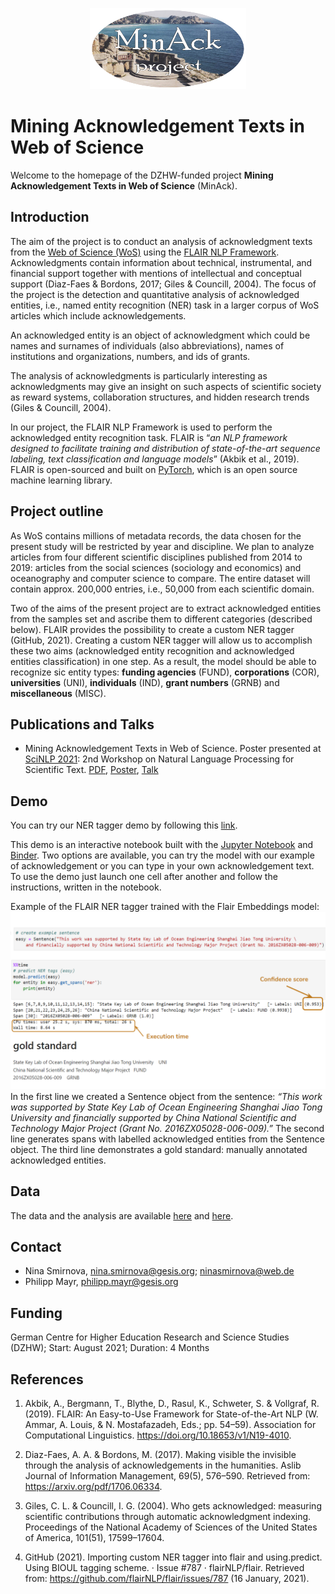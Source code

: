 <p align="center"><img src="https://github.com/kalawinka/minack/blob/media/logo_round3.png?raw=true" width="250" height="130"></p>

# Mining Acknowledgement Texts in Web of Science

Welcome to the homepage of the DZHW-funded project **Mining Acknowledgement Texts in Web of Science** (MinAck).

## Introduction
The aim of the project is to conduct an analysis of acknowledgment texts from the [Web of Science (WoS)](https://clarivate.com/webofsciencegroup/solutions/web-of-science/) using the [FLAIR NLP Framework](https://github.com/flairNLP/flair). Acknowledgments contain information about technical, instrumental, and financial support together with mentions of intellectual and conceptual support (Diaz-Faes & Bordons, 2017; Giles & Councill, 2004). The focus of the project is the detection and quantitative analysis of acknowledged entities, i.e., named entity recognition (NER) task in a larger corpus of WoS articles which include acknowledgements.

An acknowledged entity is an object of acknowledgment which could be names and surnames of individuals (also abbreviations), names of institutions and organizations, numbers, and ids of grants.

The analysis of acknowledgments is particularly interesting as acknowledgments may give an insight on such aspects of scientific society as reward systems, collaboration structures, and hidden research trends (Giles & Councill, 2004).

In our project, the FLAIR NLP Framework is used to perform the acknowledged entity recognition task. FLAIR is “*an NLP framework designed to facilitate training and distribution of state-of-the-art sequence labeling, text classification and language models*” (Akbik et al., 2019). FLAIR is open-sourced and built on [PyTorch](https://pytorch.org/), which is an open source machine learning library.

## Project outline
As WoS contains millions of metadata records, the data chosen for the present study will be restricted by year and discipline. We plan to analyze articles from four different scientific disciplines published from 2014 to 2019: articles from the social sciences (sociology and economics) and oceanography and computer science to compare. The entire dataset will contain approx. 200,000 entries, i.e., 50,000 from each scientific domain.

Two of the aims of the present project are to extract acknowledged entities from the samples set and ascribe them to different categories (described below). FLAIR provides the possibility to create a custom NER tagger (GitHub, 2021). Creating a custom NER tagger will allow us to accomplish these two aims (acknowledged entity recognition and acknowledged entities classification) in one step. As a result, the model should be able to recognize sic entity types: **funding agencies** (FUND), **corporations** (COR), **universities** (UNI), **individuals** (IND), **grant numbers** (GRNB) and **miscellaneous** (MISC).

## Publications and Talks
* Mining Acknowledgement Texts in Web of Science. Poster presented at [SciNLP 2021](https://scinlp.org/): 2nd Workshop on Natural Language Processing for Scientific Text. [PDF](https://github.com/kalawinka/minack/blob/conference/abstract_MinAck_SCINLP21_final.pdf), [Poster](https://github.com/kalawinka/minack/blob/conference/poster_sci_nlp.pdf), [Talk](https://youtu.be/1b0Dso-YOAI)

## Demo
You can try our NER tagger demo by following this [link](https://mybinder.org/v2/gh/kalawinka/minack/main?labpath=example_model.ipynb).

This demo is an interactive notebook built with the [Jupyter Notebook](https://jupyter.org/) and [Binder](https://mybinder.org/). Two options are available, you can try the model with our example of acknowledgement or you can type in your own acknowledgement text. To use the demo just launch one cell after another and follow the instructions, written in the notebook.

Example of the FLAIR NER tagger trained with the Flair Embeddings model:
![Demo image](https://github.com/kalawinka/minack/blob/media/Screenshot%20(62).png?raw=true)
In the first line we created a Sentence object from the sentence: *“This work was supported by State Key Lab of Ocean Engineering Shanghai Jiao Tong University and financially supported by China National Scientific and Technology Major Project (Grant No. 2016ZX05028-006-009).”* The second line generates spans with labelled acknowledged entities from the Sentence object. The third line demonstrates a gold standard: manually annotated acknowledged entities. 

## Data
The data and the analysis are available [here](https://github.com/kalawinka/minack/tree/results) and [here](https://zenodo.org/record/5776202).

## Contact
* Nina Smirnova, nina.smirnova@gesis.org; ninasmirnova@web.de
* Philipp Mayr, philipp.mayr@gesis.org

## Funding
German Centre for Higher Education Research and Science Studies (DZHW); Start: August 2021; Duration: 4 Months

## References
1) Akbik, A., Bergmann, T., Blythe, D., Rasul, K., Schweter, S. & Vollgraf, R. (2019). FLAIR: An Easy-to-Use Framework for State-of-the-Art NLP (W. Ammar, A. Louis, & N. Mostafazadeh, Eds.; pp. 54–59). Association for Computational Linguistics. https://doi.org/10.18653/v1/N19-4010.

2) Diaz-Faes, A. A. & Bordons, M. (2017). Making visible the invisible through the analysis of acknowledgements
in the humanities. Aslib Journal of Information Management, 69(5), 576–590. Retrieved from:
https://arxiv.org/pdf/1706.06334.

3) Giles, C. L. & Councill, I. G. (2004). Who gets acknowledged: measuring scientific contributions through
automatic acknowledgment indexing. Proceedings of the National Academy of Sciences of the United States
of America, 101(51), 17599–17604.

4) GitHub (2021). Importing custom NER tagger into flair and using.predict. Using BIOUL tagging scheme. ·
Issue #787 · flairNLP/flair. Retrieved from: https://github.com/flairNLP/flair/issues/787 (16 January, 2021).
